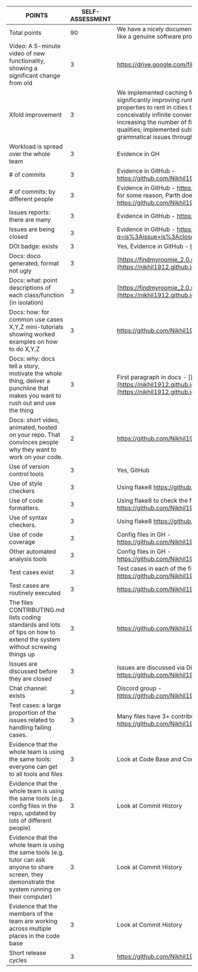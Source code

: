 

| **POINTS**                                                                                                                                              | **SELF-ASSESSMENT** | **EVIDENCE**                                                                                                                                                                                                                                                                                                                                                                                                                                                                                                                                                                                                                          |
|---------------------------------------------------------------------------------------------------------------------------------------------------------|---------------------|---------------------------------------------------------------------------------------------------------------------------------------------------------------------------------------------------------------------------------------------------------------------------------------------------------------------------------------------------------------------------------------------------------------------------------------------------------------------------------------------------------------------------------------------------------------------------------------------------------------------------------------|
| Total points                                                                                                                                            | 90                  | We have a nicely documented project with lots of new functionalities that looks, acts, and feels like a genuine software project -- which it is!                                                                                                                                                                                                                                                                                                                                                                                                                                                                                      |
| Video: A 5-minute video of new functionality, showing a significant change from old                                                                     | 3                   | https://drive.google.com/file/d/1GCi9E0YVk9grkGU4CnpU8OK_VKKuusRN/view?usp=sharing                                                                                                                                                                                                                                                                                                                                                                                                                                                                                                                                                    |
| Xfold improvement                                                                                                                                       | 3                   | We implemented caching for our web scraper and matching algorithm, consequently significantly improving runtime and memory; implemented a web scraper to return available properties to rent in cities throughout America; implemented a forum for users to chat with conceivably infinite conversations/comments; improved the matching algorithm, both by increasing the number of fields and basing those fields in research on optimal roommate qualities; implemented subleasing options for individuals; and generally fixed spelling and grammatical issues throughout the site. We would say this is SIGNIFICANT improvement. |
| Workload is spread over the whole team                                                                                                                  | 3                   | Evidence in GH                                                                                                                                                                                                                                                                                                                                                                                                                                                                                                                                                                                                                        |
| # of commits                                                                                                                                            | 3                   | Evidence in GitHub - https://github.com/Nikhil1912/FindMyRoomie_2.0/graphs/contributors/commit-activity                                                                                                                                                                                                                                                                                                                                                                                                                                                                                                                               |
| # of commits: by different people                                                                                                                       | 3                   | Evidence in GitHub - https://github.com/Nikhil1912/FindMyRoomie_2.0/graphs/contributors; for some reason, Parth does not get a graph, so also check out https://github.com/Nikhil1912/FindMyRoomie_2.0/pulse                                                                                                                                                                                                                                                                                                                                                                                                                          |
| Issues reports: there are many                                                                                                                          | 3                   | Evidence in GitHub - https://github.com/Nikhil1912/FindMyRoomie_2.0/issues                                                                                                                                                                                                                                                                                                                                                                                                                                                                                                                                                            |
| Issues are being closed                                                                                                                                 | 3                   | Evidence in GitHub - https://github.com/Nikhil1912/FindMyRoomie_2.0/issues?q=is%3Aissue+is%3Aclosed                                                                                                                                                                                                                                                                                                                                                                                                                                                                                                                                   |
| DOI badge: exists                                                                                                                                       | 3                   | Yes, Evidence in GitHub - https://zenodo.org/badge/latestdoi/563898255                                                                                                                                                                                                                                                                                                                                                                                                                                                                                                                                                                |
| Docs: doco generated, format not ugly                                                                                                                   | 3                   | [https://findmyroomie_2.0.readthedocs.io/en/latest/](https://nikhil1912.github.io/FindMyRoomie_2.0/)                                                                                                                                                                                                                                                                                                                                                                                                                                                                                                                                  |
| Docs: what: point descriptions of each class/function (in isolation)                                                                                    | 3                   | [https://findmyroomie_2.0.readthedocs.io/en/latest/](https://nikhil1912.github.io/FindMyRoomie_2.0/)                                                                                                                                                                                                                                                                                                                                                                                                                                                                                                                                  |
| Docs: how: for common use cases X,Y,Z mini-tutorials showing worked examples on how to do X,Y,Z                                                         | 3                   | https://github.com/Nikhil1912/FindMyRoomie_2.0/blob/main/README.md                                                                                                                                                                                                                                                                                                                                                                                                                                                                                                                                                                    |
| Docs: why: docs tell a story, motivate the whole thing, deliver a punchline that makes you want to rush out and use the thing                           | 3                   | First paragraph in docs - [[https://findmyroomie_2.0.readthedocs.io/en/latest/index.html](https://nikhil1912.github.io/FindMyRoomie_2.0/)](https://nikhil1912.github.io/FindMyRoomie_2.0/)                                                                                                                                                                                                                                                                                                                                                                                                                                            |
| Docs: short video, animated, hosted on your repo. That convinces people why they want to work on your code.                                             | 2                   | https://github.com/Nikhil1912/FindMyRoomie_2.0/blob/main/docs/WhyWorkOnThisProject.mp4                                                                                                                                                                                                                                                                                                                                                                                                                                                                                                                                                |
| Use of version control tools                                                                                                                            | 3                   | Yes, GitHub                                                                                                                                                                                                                                                                                                                                                                                                                                                                                                                                                                                                                           |
| Use of style checkers                                                                                                                                   | 3                   | Using flake8 https://github.com/Nikhil1912/FindMyRoomie_2.0/actions/workflows/Linting.yml                                                                                                                                                                                                                                                                                                                                                                                                                                                                                                                                             |
| Use of code formatters.                                                                                                                                 | 3                   | Using flake8 to check the format https://github.com/Nikhil1912/FindMyRoomie_2.0/actions/workflows/Linting.yml                                                                                                                                                                                                                                                                                                                                                                                                                                                                                                                         |
| Use of syntax checkers.                                                                                                                                 | 3                   | Using flake8 https://github.com/Nikhil1912/FindMyRoomie_2.0/actions/workflows/Linting.yml                                                                                                                                                                                                                                                                                                                                                                                                                                                                                                                                             |
| Use of code coverage                                                                                                                                    | 3                   | Config files in GH - https://github.com/Nikhil1912/FindMyRoomie_2.0/tree/main/.github/workflows                                                                                                                                                                                                                                                                                                                                                                                                                                                                                                                                       |
| Other automated analysis tools                                                                                                                          | 3                   | Config files in GH - https://github.com/Nikhil1912/FindMyRoomie_2.0/tree/main/.github/workflows                                                                                                                                                                                                                                                                                                                                                                                                                                                                                                                                       |
| Test cases exist                                                                                                                                        | 3                   | Test cases in each of the files - https://github.com/Nikhil1912/FindMyRoomie_2.0/tree/main/src/tests                                                                                                                                                                                                                                                                                                                                                                                                                                                                                                                                  |
| Test cases are routinely executed                                                                                                                       | 3                   | https://github.com/Nikhil1912/FindMyRoomie_2.0/actions/workflows/Unit_Tests.yml                                                                                                                                                                                                                                                                                                                                                                                                                                                                                                                                                       |
| The files CONTRIBUTING.md lists coding standards and lots of tips on how to extend the system without screwing things up                                | 3                   | https://github.com/Nikhil1912/FindMyRoomie_2.0/blob/main/CONTRIBUTING.md                                                                                                                                                                                                                                                                                                                                                                                                                                                                                                                                                              |
| Issues are discussed before they are closed                                                                                                             | 3                   | Issues are discussed via Discord - see example at https://github.com/Nikhil1912/FindMyRoomie_2.0/blob/main/docs/project1rubric.md                                                                                                                                                                                                                                                                                                                                                                                                                                                                                                     |
| Chat channel: exists                                                                                                                                    | 3                   | Discord group - https://github.com/Nikhil1912/FindMyRoomie_2.0/blob/main/docs/groupdiscord.PNG                                                                                                                                                                                                                                                                                                                                                                                                                                                                                                                                        |
| Test cases: a large proportion of the issues related to handling failing cases.                                                                         | 3                   | Many files have 3+ contributors; e.g. https://github.com/Nikhil1912/FindMyRoomie_2.0/blob/main/src/base/models.py                                                                                                                                                                                                                                                                                                                                                                                                                                                                                                                     |
| Evidence that the whole team is using the same tools: everyone can get to all tools and files                                                           | 3                   | Look at Code Base and Commits                                                                                                                                                                                                                                                                                                                                                                                                                                                                                                                                                                                                         |
| Evidence that the whole team is using the same tools (e.g. config files in the repo, updated by lots of different people)                               | 3                   | Look at Commit History                                                                                                                                                                                                                                                                                                                                                                                                                                                                                                                                                                                                                |
| Evidence that the whole team is using the same tools (e.g. tutor can ask anyone to share screen, they demonstrate the system running on their computer) | 3                   | Look at Commit History                                                                                                                                                                                                                                                                                                                                                                                                                                                                                                                                                                                                                |
| Evidence that the members of the team are working across multiple places in the code base                                                               | 3                   | Look at Commit History                                                                                                                                                                                                                                                                                                                                                                                                                                                                                                                                                                                                                |
| Short release cycles                                                                                                                                    | 3                   | https://github.com/Nikhil1912/FindMyRoomie_2.0/releases                                                                                                                                                                                                                                                                                                                                                                                                                                                                                                                                                                               |
